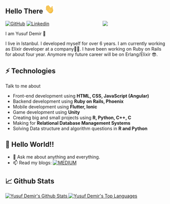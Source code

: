 <h2> Hello There <img src="https://raw.githubusercontent.com/ABSphreak/ABSphreak/master/gifs/Hi.gif" width="30px"></h2>

<img align="right" src="https://github.com/rajput2107/rajput2107/blob/master/Assets/Developer.gif" width='200'/>

[![GitHub](https://img.shields.io/badge/SUPPORT%20AT-GITHUB-blue?style=for-the-badge&logo=github)](https://github.com/yusuf-demir) [![Linkedin](https://img.shields.io/badge/MY%20PROFILE-Linkedin-blue?style=for-the-badge&logo=github)](https://www.linkedin.com/in/demir-yusuf) 
 
I am Yusuf Demir 🧔

I live in Istanbul. I developed myself for over 6 years. I am currently working as Elixir developer at a company👨‍💻. I have been working on Ruby on Rails for about four year. Anymore my future career will be on Erlang/Elixir 😎.
## ⚡ Technologies
Talk to me about
- Front-end development using **HTML, CSS, JavaScript (Angular)**
- Backend development using **Ruby on Rails, Phoenix**
- Mobile development using **Flutter, Ionic**
- Game development using **Unity**
- Creating big and small projects using **R, Python, C++, C**
- Making for **Relational Database Management Systems**
- Solving Data structure and algorithm questions in **R and Python**

## 🤔 Hello World!! 
- 💬 Ask me about anything and everything.
- 📫 Read my blogs: [![MEDIUM](https://img.shields.io/badge/FOLLOW%20ME-MEDIUM-orange&logo=medium)](yusuf-demir.medium.com)

## 📈 Github Stats

<a href="https://github.com/yusuf-demir/yusuf-demir">
 <img alt="Yusuf Demir's Github Stats" src="https://github-readme-stats.vercel.app/api/?username=yusuf-demir&show_icons=true&count_private=true&theme=react&hide_border=true&bg_color=1F222E&title_color=F85D7F&icon_color=F8D866" height="192px"/>
</a>
<a href="https://github.com/yusuf-demir/yusuf-demir">
 <img alt="Yusuf Demir's Top Languages" src="https://github-readme-stats.vercel.app/api/top-langs/?username=yusuf-demir&langs_count=8&layout=compact&theme=react&hide_border=true&bg_color=1F222E&title_color=F85D7F&icon_color=F8D866&hide=Jupyter%20Notebook" height="192px"/>
 </a>
